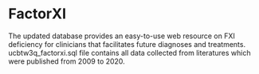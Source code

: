 # FactorXI
The updated database provides an easy-to-use web resource on FXI deficiency for clinicians that facilitates future diagnoses and treatments.
ucbtw3q_factorxi.sql file contains all data collected from literatures which were published from 2009 to 2020.
